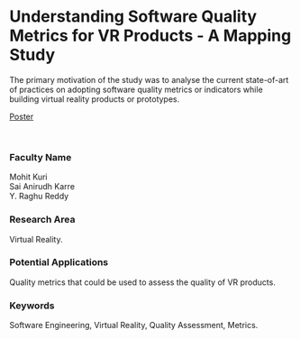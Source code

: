 # Understanding Software Quality Metrics for VR Products - A Mapping Study

The primary motivation of the study was to analyse the current state-of-art of practices on adopting software quality metrics or indicators while building virtual reality products or prototypes.

[Poster](11.%20Understanding%20Software%20Quality%20Metrics%20for%20VR%20Products%20-%20A%20Mapping%20Study.pdf)

<br>


### Faculty Name

Mohit Kuri<br>
Sai Anirudh Karre<br>
Y. Raghu Reddy


### Research Area

Virtual Reality.


### Potential Applications

Quality metrics that could be used to assess the quality of VR products.


### Keywords

Software Engineering, Virtual Reality, Quality Assessment, Metrics.
